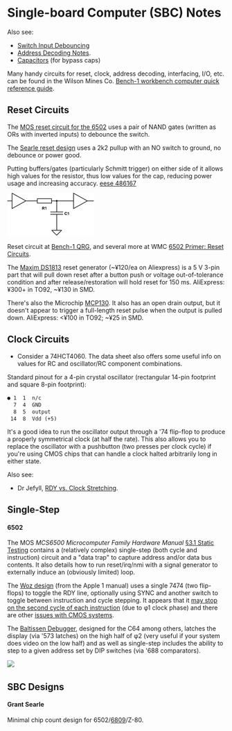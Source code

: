 Single-board Computer (SBC) Notes
=================================

Also see:
- [Switch Input Debouncing](debounce.md)
- [Address Decoding Notes](addr-decoding.md).
- [Capacitors](capacitor.md) (for bypass caps)

Many handy circuits for reset, clock, address decoding, interfacing,
I/O, etc. can be found in the Wilson Mines Co. [Bench-1 workbench
computer quick reference guide][Bench-1 QRG].


Reset Circuits
--------------

The [MOS reset circuit for the 6502][moshw 3.1] uses a pair of NAND gates
(written as ORs with inverted inputs) to debounce the switch.

The [Searle reset design][searle-6809] uses a 2k2 pullup with an NO
switch to ground, no debounce or power good.

Putting buffers/gates (particularly Schmitt trigger) on either side of
it allows high values for the resistor, thus low values for the cap,
reducing power usage and increasing accuracy. [eese 486167]

![buffered-rc](sch/buffered-rc.png)

Reset circuit at [Bench-1 QRG], and several more at WMC [6502 Primer:
Reset Circuits][wmc-reset].

The [Maxim DS1813] reset generator (~¥120/ea on Aliexpress) is a 5 V
3-pin part that will pull down reset after a button push or voltage
out-of-tolerance condition and after release/restoration will hold
reset for 150 ms. AliExpress: ¥300+ in TO92, ~¥130 in SMD.

There's also the Microchip [MCP130]. It also has an open drain output,
but it doesn't appear to trigger a full-length reset pulse when the
output is pulled down. AliExpress: <¥100 in TO92; ~¥25 in SMD.


Clock Circuits
--------------

- Consider a 74HCT4060. The data sheet also offers some useful info on
  values for RC and oscillator/RC component combinations.

Standard pinout for a 4-pin crystal oscillator (rectangular 14-pin
footprint and square 8-pin footprint):

    ● 1  1  n/c
      7  4  GND
      8  5  output
     14  8  Vdd (+5)

It's a good idea to run the oscillator output through a '74 flip-flop
to produce a properly symmetrical clock (at half the rate). This also
allows you to replace the oscillator with a pushbutton (two presses
per clock cycle) if you're using CMOS chips that can handle a clock
halted arbitrarily long in either state.

Also see:
- Dr Jefyll, [RDY vs. Clock Stretching][stretch].


Single-Step
-----------

#### 6502

The MOS _MCS6500 Microcomputer Family Hardware Manual_ [§3.1 Static
Testing][moshw 3.1] contains a (relatively complex) single-step (both cycle
and instruction) circuit and a "data trap" to capture address and/or data
bus contents. It also details how to run reset/irq/nmi with a signal
generator to externally induce an (obviously limited) loop.

The [Woz design][ss woz] (from the Apple 1 manual) uses a single 7474 (two
flip-flops) to toggle the RDY line, optionally using SYNC and another
switch to toggle between instruction and cycle stepping. It appears that it
[may stop on the second cycle of each instruction][f65 79993] (due to φ1
clock phase) and there are other [issues with CMOS systems][f65 79991].

The [Baltissen Debugger][balt], designed for the C64 among others, latches
the display (via '573 latches) on the high half of φ2 (very useful if your
system does video on the low half) and as well as single-step includes the
ability to step to a given address set by DIP switches (via '688
comparators).

<a href="https://web.archive.org/web/20070813011640if_/http://www.baltissen.org/images/debugger.gif"><img src="https://web.archive.org/web/20070813011640if_/http://www.baltissen.org/images/debugger.gif" height=100/></a>


SBC Designs
-----------

#### Grant Searle

Minimal chip count design for 6502/[6809][searle-6809]/Z-80.



<!-------------------------------------------------------------------->
[Bench-1 QRG]: http://wilsonminesco.com/BenchCPU/B1QRG/
[Maxim DS1813]: https://datasheets.maximintegrated.com/en/ds/DS1813.pdf
[eese 486167]: https://electronics.stackexchange.com/a/486167/15390
[mcp130]: https://www.microchip.com/wwwproducts/en/MCP130
[stretch]: http://forum.6502.org/viewtopic.php?f=4&t=5504#p66907
[wmc-reset]: http://wilsonminesco.com/6502primer/RSTreqs.html

<!-- Single-Step -->
[balt]: https://web.archive.org/web/20130818095847/http://www.baltissen.org:80/htm/debugger.htm
[f65 79991]: http://forum.6502.org/viewtopic.php?f=4&t=895#p79991
[f65 79993]: http://forum.6502.org/viewtopic.php?f=4&t=895#p79993
[moshw 3.1]: https://archive.org/stream/MCS6500_Family_Hardware_Manual#page/n138/mode/1up
[ss woz]: https://www.reddit.com/r/beneater/comments/foezld/wozs_circuit_to_singlestep_nmos_6502/

<!-- SBC Designs -->
[searle-6809]: http://searle.x10host.com/6809/Simple6809.html
